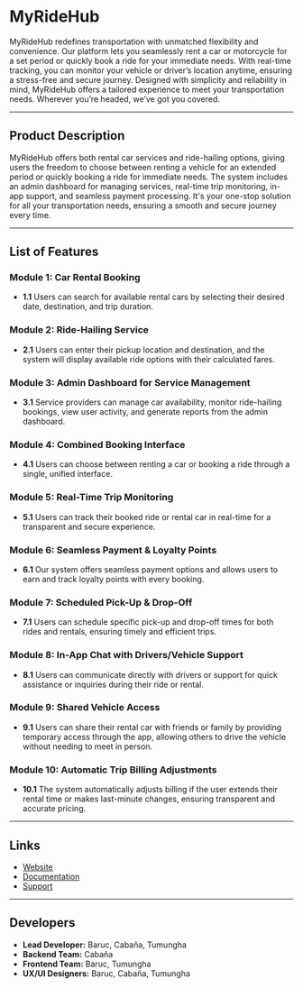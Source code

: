 # MyRideHub

MyRideHub redefines transportation with unmatched flexibility and convenience. Our platform lets you seamlessly rent a car or motorcycle for a set period or quickly book a ride for your immediate needs. With real-time tracking, you can monitor your vehicle or driver’s location anytime, ensuring a stress-free and secure journey. Designed with simplicity and reliability in mind, MyRideHub offers a tailored experience to meet your transportation needs. Wherever you’re headed, we’ve got you covered.

---

## Product Description

MyRideHub offers both rental car services and ride-hailing options, giving users the freedom to choose between renting a vehicle for an extended period or quickly booking a ride for immediate needs. The system includes an admin dashboard for managing services, real-time trip monitoring, in-app support, and seamless payment processing. It's your one-stop solution for all your transportation needs, ensuring a smooth and secure journey every time.

---

## List of Features

### Module 1: Car Rental Booking
- **1.1** Users can search for available rental cars by selecting their desired date, destination, and trip duration.

### Module 2: Ride-Hailing Service
- **2.1** Users can enter their pickup location and destination, and the system will display available ride options with their calculated fares.

### Module 3: Admin Dashboard for Service Management
- **3.1** Service providers can manage car availability, monitor ride-hailing bookings, view user activity, and generate reports from the admin dashboard.

### Module 4: Combined Booking Interface
- **4.1** Users can choose between renting a car or booking a ride through a single, unified interface.

### Module 5: Real-Time Trip Monitoring
- **5.1** Users can track their booked ride or rental car in real-time for a transparent and secure experience.

### Module 6: Seamless Payment & Loyalty Points
- **6.1** Our system offers seamless payment options and allows users to earn and track loyalty points with every booking.

### Module 7: Scheduled Pick-Up & Drop-Off
- **7.1** Users can schedule specific pick-up and drop-off times for both rides and rentals, ensuring timely and efficient trips.

### Module 8: In-App Chat with Drivers/Vehicle Support
- **8.1** Users can communicate directly with drivers or support for quick assistance or inquiries during their ride or rental.

### Module 9: Shared Vehicle Access
- **9.1** Users can share their rental car with friends or family by providing temporary access through the app, allowing others to drive the vehicle without needing to meet in person.

### Module 10: Automatic Trip Billing Adjustments
- **10.1** The system automatically adjusts billing if the user extends their rental time or makes last-minute changes, ensuring transparent and accurate pricing.

---

## Links

- [Website](#)
- [Documentation](#)
- [Support](#)

---

## Developers

- **Lead Developer:** Baruc, Cabaña, Tumungha
- **Backend Team:** Cabaña
- **Frontend Team:** Baruc, Tumungha
- **UX/UI Designers:** Baruc, Cabaña, Tumungha
